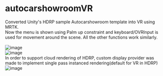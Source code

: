 # autocarshowroomVR

Converted Unity's HDRP sample Autocarshowroom template into VR using MRTK.<br>
Now the menu is shown using Palm up constraint and keyboard/OVRInput is used for movement around the scene. All the other functions work similarly. <br>
<br>
![image](https://github.com/himanchalsharmaa/autocarshowroomVR/assets/95272385/3de3e699-e609-445a-bde0-6b632180df3e)
<br>
![image](https://github.com/himanchalsharmaa/autocarshowroomVR/assets/95272385/14aa3383-9c36-4421-bacd-2e11da3dc5be)
<br>
In order to support cloud rendering of HDRP, custom display provider was made to implement single pass instanced rendering(default for VR in HDRP)
<br>
![image](https://github.com/himanchalsharmaa/autocarshowroomVR/assets/95272385/12e24413-5b10-4bff-990a-c1ced197e352)
